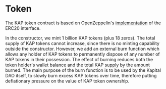 # Token

The KAP token contract is based on OpenZeppelin's [implementation](https://github.com/OpenZeppelin/openzeppelin-contracts/blob/master/contracts/token/ERC20/ERC20.sol) of the ERC20 interface.

In the constructor, we mint 1 billion KAP tokens (plus 18 zeros). The total supply of KAP tokens cannot increase, since there is no minting capability outside the constructor. However, we add an external burn function which allows any holder of KAP tokens to permanently dispose of any number of KAP tokens in their possession. The effect of burning reduces both the token holder's wallet balance and the total KAP supply by the amount burned. The main purpose of the burn function is to be used by the Kapital DAO itself, to slowly burn excess KAP tokens over time, therefore putting deflationary pressure on the value of KAP token ownership.
